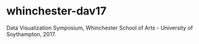 # whinchester-dav17
Data Visualization Symposium, Whinchester School of Arts - University of Soythampton, 2017.

